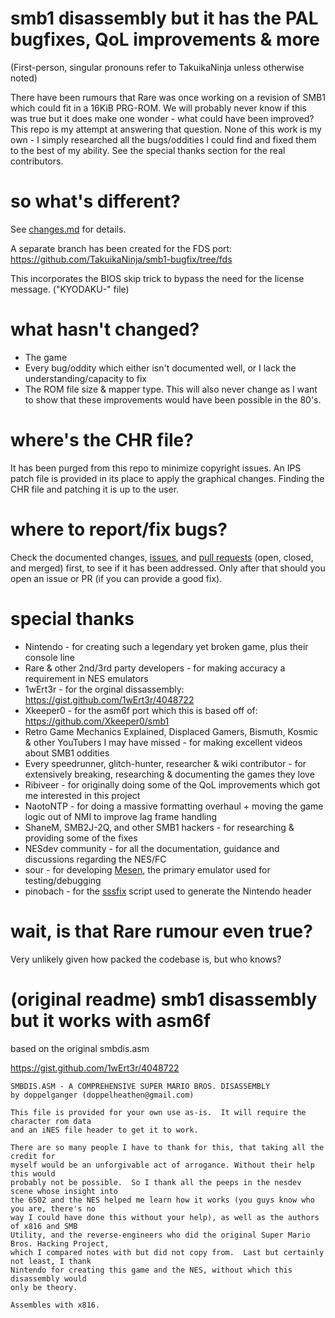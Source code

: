 smb1 disassembly but it has the PAL bugfixes, QoL improvements & more
========================================
(First-person, singular pronouns refer to TakuikaNinja unless otherwise noted)

There have been rumours that Rare was once working on a revision of SMB1 which could fit in a 16KiB PRG-ROM. We will probably never know if this was true but it does make one wonder - what could have been improved? This repo is my attempt at answering that question. 
None of this work is my own - I simply researched all the bugs/oddities I could find and fixed them to the best of my ability. See the special thanks section for the real contributors. 

so what's different?
========================================
See [changes.md](changes.md) for details. 

A separate branch has been created for the FDS port: https://github.com/TakuikaNinja/smb1-bugfix/tree/fds

This incorporates the BIOS skip trick to bypass the need for the license message. ("KYODAKU-" file)

what hasn't changed?
========================================
- The game
- Every bug/oddity which either isn't documented well, or I lack the understanding/capacity to fix 
- The ROM file size & mapper type. This will also never change as I want to show that these improvements would have been possible in the 80's. 

where's the CHR file?
========================================
It has been purged from this repo to minimize copyright issues. An IPS patch file is provided in its place to apply the graphical changes. 
Finding the CHR file and patching it is up to the user. 

where to report/fix bugs?
========================================
Check the documented changes, [issues](https://github.com/TakuikaNinja/smb1-bugfix/issues), and [pull requests](https://github.com/TakuikaNinja/smb1-bugfix/pulls) (open, closed, and merged) first, to see if it has been addressed. Only after that should you open an issue or PR (if you can provide a good fix). 

special thanks
========================================
- Nintendo - for creating such a legendary yet broken game, plus their console line
- Rare & other 2nd/3rd party developers - for making accuracy a requirement in NES emulators
- 1wErt3r - for the orginal dissassembly: https://gist.github.com/1wErt3r/4048722
- Xkeeper0 - for the asm6f port which this is based off of: https://github.com/Xkeeper0/smb1
- Retro Game Mechanics Explained, Displaced Gamers, Bismuth, Kosmic & other YouTubers I may have missed - for making excellent videos about SMB1 oddities
- Every speedrunner, glitch-hunter, researcher & wiki contributor - for extensively breaking, researching & documenting the games they love
- Ribiveer - for originally doing some of the QoL improvements which got me interested in this project
- NaotoNTP - for doing a massive formatting overhaul + moving the game logic out of NMI to improve lag frame handling
- ShaneM, SMB2J-2Q, and other SMB1 hackers - for researching & providing some of the fixes
- NESdev community - for all the documentation, guidance and discussions regarding the NES/FC
- sour - for developing [Mesen](https://mesen.ca), the primary emulator used for testing/debugging
- pinobach - for the [sssfix](https://github.com/pinobatch/240p-test-mini/blob/master/nes/tools/sssfix.py) script used to generate the Nintendo header

wait, is that Rare rumour even true?
========================================
Very unlikely given how packed the codebase is, but who knows?

(original readme) smb1 disassembly but it works with asm6f
========================================

based on the original smbdis.asm

https://gist.github.com/1wErt3r/4048722

	SMBDIS.ASM - A COMPREHENSIVE SUPER MARIO BROS. DISASSEMBLY
	by doppelganger (doppelheathen@gmail.com)

	This file is provided for your own use as-is.  It will require the character rom data
	and an iNES file header to get it to work.

	There are so many people I have to thank for this, that taking all the credit for
	myself would be an unforgivable act of arrogance. Without their help this would
	probably not be possible.  So I thank all the peeps in the nesdev scene whose insight into
	the 6502 and the NES helped me learn how it works (you guys know who you are, there's no 
	way I could have done this without your help), as well as the authors of x816 and SMB 
	Utility, and the reverse-engineers who did the original Super Mario Bros. Hacking Project, 
	which I compared notes with but did not copy from.  Last but certainly not least, I thank
	Nintendo for creating this game and the NES, without which this disassembly would
	only be theory.

	Assembles with x816.
